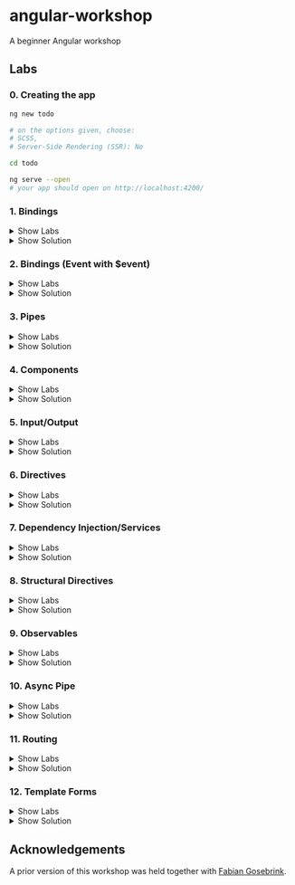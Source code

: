 # angular-workshop
A beginner Angular workshop 

## Labs
### 0. Creating the app
```sh
ng new todo

# on the options given, choose: 
# SCSS, 
# Server-Side Rendering (SSR): No

cd todo

ng serve --open 
# your app should open on http://localhost:4200/
```

### 1. Bindings

<details><summary>Show Labs</summary>
	
#### Interpolation
In your freshly created project, open the file `src/app/app.component.html`. You can completely remove the existing contents of this file. Now try the following bindings (one after another). 
1. `{{ 'hallo' }}`
2. `{{ 3 }}`
3. `{{ 17 + 4 }}`

Which values do you see in the preview pane? 

#### Interpolation II
Now, open the file `src/app/app.component.ts` and introduce a new field called `value` within the `AppComponent` class:

```ts
export class AppComponent {
  // …
  public value = "Hello";
}
```

Bind the value of this field to the template file, by adding the following interpolation to `src/app/app.component.html`.

```html
<p>{{ value }}</p>
```

Then, `Hello` should show up in the preview pane.

#### Property Binding

1. Declare a new field called `color` on your component instance and initialize it with a CSS color value (e.g., `hotpink`))
2. Create a new `div` element in the AppComponent’s HTML template and add some text(Hint: `<div>My pink container</div>`
3. Bind the value of the field to the background color of the `div` element (Hint—add the following attribute assignment to the `div` node: `[style.backgroundColor]="color"`)

The square brackets are not a typo! They might look odd, but it will work.

#### Event Binding

1. Implement a new method `onClick` on the component instance that opens an alert box (Hint: `public onClick() { alert('Hello!'); }`)
2. Create a new `button` element in the AppComponent’s HTML template (Hint: `<button>Click me.</button>`)
3. Bind the click event of the button to the `onClick` method (Hint—add the following attribute assignment to the `button` node: `(click)="onClick()"`)
4. Implement a new method `onMouseMove` on the component instance that logs to the console (Hint: `console.log('Hello!')`)
5. Bind the `mousemove` event of the button to `onMouseMove`. 

Again, the brackets are not a typo. It will work just fine.

</details>

<details><summary>Show Solution</summary>



#### app.component.ts

```js
import { Component } from '@angular/core';

@Component({
  selector: 'app-root',
  standalone: true,
  templateUrl: './app.component.html',
  styleUrl: './app.component.scss',
})
export class AppComponent {
  title = 'todo';
  public value = 'Hello';
  color = 'hotpink';

  public onClick() {
    alert('Hello!');
  }

  public onMouseMove() {
    console.log('Hello!');
  }
}
```
#### app.component.html
```html
{{ "hallo" }}
{{ 3 }}
{{ 17 + 4 }}

<p>{{ value }}</p>

<div [style.backgroundColor]="color">My pink container</div>

<button (mousemove)="onMouseMove()" (click)="onClick()">Click me.</button>
```

</details>

### 2. Bindings (Event with $event)

<details><summary>Show Labs</summary>
	
#### Event Binding (Advanced)
Adjust the implementations of `onClick()` and `onMouseMove()` to print the coordinates of the mouse (instead of printing `Hello!`)

Hints:
- `(click)="onClick($event)"`
- `public onClick(event: MouseEvent): void {}`

MouseEvent documentation: https://developer.mozilla.org/de/docs/Web/API/MouseEvent

</details>

<details><summary>Show Solution</summary>

```js
export class AppComponent  {
  public value = "Hello";
  public color = "hotpink";

  public onClick(event: MouseEvent): void {
    alert(event.clientX);
  }

  public onMouseMove(event: MouseEvent): void {
    console.log(event.clientX);
  }
}
```

```html
<button (click)="onClick($event)" (mousemove)="onMouseMove($event)">Click me.</button>
```

</details>

### 3. Pipes

<details><summary>Show Labs</summary>
	
#### Interpolation

In `app.component.ts`, add `CommonModule` to the `imports` array (line 7). Now the default pipes are available.

Adjust your value binding from lab #1 to be printed as lowercase (Hint: `{{ value | lowercase }}`).

Then, adjust it to be printed as UPPERCASE.

#### Built-in pipes

Add a new numeric field to your AppComponent (e.g., `public number = 3.14159;`). Bind this field to the template using the pipes:
- `percent`
- `currency`
- `number` (showing five decimal places)

Please use three interpolations (`{{ number | … }} {{ number | … }} {{ number | … }}`).

#### Create a new pipe
Generate a pipe with the name yell:

`ng generate pipe yell`

Open the generated file `yell.pipe.ts`.

Implement the yell pipe as follows:
- The yell pipe should suffix the bound value with three exclamation marks (e.g., `value + '!!!'` or `` `${value}!!!` ``).
- The developer can optionally pass an argument to override the suffix (`args` parameter).

| Interpolation                 | Value    |
| ----------------------------- | -------- |
| `{{ value \| yell }}`         | Hello!!! |
| `{{ value \| yell:'???' }}`   | Hello??? |

</details>

<details><summary>Show Solution</summary>

```js
// app.component.ts
import { CommonModule } from '@angular/common';
import { Component } from '@angular/core';
import { YellPipe } from './yell.pipe';

@Component({
  selector: 'app-root',
  standalone: true,
  templateUrl: './app.component.html',
  styleUrl: './app.component.scss',
  imports: [CommonModule, YellPipe],
})
export class AppComponent {
  public value = 'Hello';
  public color = 'hotpink';
  public number = 3.14159;
  public onClick(event: MouseEvent) {
    console.log(event.clientX);
  }

  public onMouseMove(event: MouseEvent) {
    console.log(event.clientX);
  }
}
```

```js
// yell.pipe.ts
import { Pipe, PipeTransform } from '@angular/core';

@Pipe({
  name: 'yell',
  standalone: true,
})
export class YellPipe implements PipeTransform {
  transform(value: string, args?: string) {
    const suffix = args || '!!!';
    return value + suffix;
  }
}

```


```html
<!-- app.component.ts -->
<p>{{ value | uppercase}}</p>

<p>{{ number | percent}}</p>
<p>{{ number | currency}}</p>
<p>{{ number | number}}</p>

<p>{{ value | yell}}</p>
<p>{{ value | yell: '???'}}</p>
```

</details>

### 4. Components

<details><summary>Show Labs</summary>
	
#### Create a new component

Create your first component. The new component should be named `todo`. 

`ng generate component todo`

Which files have been created? What’s the selector of the new component (`selector` property of `todo.component.ts`)?

#### Use the new component in your AppComponent’s template

Open the AppComponent’s template (i.e., HTML file) and use the new component there by adding an HTML element with the new component’s selector name (e.g., if the selector is `my-selector`, add `<my-selector />` to the template).

You then need to import the todo component into the app component. You can do this automatically:
![image](https://github.com/thinktecture/angular-workshop/assets/13692904/9b843c0d-d21f-40fd-918c-484e8eb32be8)


If you like, you can duplicate this HTML element to see the idea of componentization in action.

</details>

<details><summary>Show Solution</summary>



```js
// todo.component.ts
import { Component } from '@angular/core';

@Component({
  selector: 'app-todo',
  standalone: true,
  imports: [],
  templateUrl: './todo.component.html',
  styleUrl: './todo.component.scss',
})
export class TodoComponent {
  
}
```

```html
<!-- app.component.html -->
<app-todo />
```

```js
// app.component.ts
...
import { TodoComponent } from './todo/todo.component';

@Component({
  selector: 'app-root',
  standalone: true,
  templateUrl: './app.component.html',
  styleUrl: './app.component.scss',
  imports: [CommonModule, YellPipe, TodoComponent],
})
export class AppComponent {
...
}

```

</details>


### 5. Input/Output

<details><summary>Show Labs</summary>
	
#### Input

1. Extend your `TodoComponent` with an `@Input()` field called `todo`.
2. Add a new `myTodo` field to the AppComponent and assign a todo object to it: `{ name: "Wash clothes", done: false, id: 3 }`
3. Pass the `myTodo` object to the `todo` component from the AppComponent’s template by using an input binding.
4. In the `TodoComponent`’s template, bind the value of the `todo` field to the UI using the interpolation and the `JSON` pipe.

#### Output

1. Extend your `TodoComponent` with an `@Output()` field called `done`.
2. Add a `button` to your `TodoComponent` and an event binding for the `click` event of this button. 
When the button is clicked, set the todo `done` property to `true` and emit the `done` event. Pass the current todo object as the event argument.
3. In the `AppComponent`’s template, bind to the `done` event using an event binding and log the finalized item to the console.

</details>

<details><summary>Show Solution</summary>

```js
// todo.component.ts

import { JsonPipe } from '@angular/common';
import { Component, EventEmitter, Input, Output } from '@angular/core';

@Component({
  selector: 'app-todo',
  standalone: true,
  imports: [JsonPipe],
  templateUrl: './todo.component.html',
  styleUrl: './todo.component.scss',
})
export class TodoComponent {
  @Input() todo: any;
  @Output() done = new EventEmitter();

  markAsDone() {
    this.todo.done = true;
    this.done.emit(this.todo);
  }
}

```

```html
<!-- todo.component.html -->

<p>Todo: {{todo | json }}</p>

<button (click)="markAsDone()">Mark as done</button>
```


```html
<!-- app.component.html -->

<app-todo [todo]="myTodo" (done)="onDoneClicked($event)"/>
```



```js
// app.component.ts

import { CommonModule } from '@angular/common';
import { Component } from '@angular/core';
import { TodoComponent } from './todo/todo.component';

@Component({
  selector: 'app-root',
  standalone: true,
  templateUrl: './app.component.html',
  styleUrl: './app.component.scss',
  imports: [CommonModule, TodoComponent],
})
export class AppComponent {
  public myTodo = { name: 'Wash clothes', done: false, id: 3 };

  onDoneClicked($event: any) {
    console.log($event);
  }
}
```

</details>

### 6. Directives

<details><summary>Show Labs</summary>
	
#### Create a color directive

Create a directive:

```sh
ng generate directive color
```

The directive takes `color` as an `@Input()` binding. The directive should set the color of the host element (using a `@HostBinding()`).

#### Create a click directive

Create another directive (named `click`) that adds a click handler to the elements where it’s placed on. Whenever the item is clicked, log a message to the console.

Don't forget to import `ColorDirective` and `ClickDirective` to the component that uses them.

</details>

<details><summary>Show Solution</summary>


```js
// todo.component.ts
import { Input, Output, EventEmitter, OnInit } from '@angular/core';

@Component({
  selector: 'app-todo',
  templateUrl: './todo.component.html',
  styleUrls: ['./todo.component.css'],
  imports: [JsonPipe, ColorDirective, ClickDirective],
  standalone: true
})
export class TodoComponent implements OnInit {

  @Input() todo: any;

  @Output() done = new EventEmitter<any>();

  colorToBind = "blue";

  markTodoAsDone(){
    this.todo.done = true;
    this.done.emit(this.todo);
  }
}
```


```html
<!-- todo.component.html -->
<p appClick appColor color="green">Todo: {{todo | json }}</p>

<button (click)="markAsDone()">Mark as done</button>
<p appColor [color]="colorToBind">Color binding test</p>

```

```js
// color.directive.ts
import { Directive, Input, HostBinding } from '@angular/core';

@Directive({
  selector: '[appColor]',
  standalone: true,
})
export class ColorDirective {
  @HostBinding('style.color')
  @Input()
  color: string = '';
}

```


```js
// click.directive.ts
import { Directive, Input, HostListener } from '@angular/core';

@Directive({
    selector: '[appClick]',
    standalone: true
})
export class ClickDirective {
    @HostListener('click', ['$event'])
    handleClick($event): void {
        console.log('a message');
    }

    constructor() {}
}
```

</details>

### 7. Dependency Injection/Services

<details><summary>Show Labs</summary>
	
#### Injecting ElementRef

In your AppComponent…
1. `import {ElementRef} from '@angular/core';`
2. Request an instance of `ElementRef` via constructor injection
3. Log the instance to the console
4. Inspect it
5. Is the instance provided by the root injector, a module or a component?

#### Create a new model interface

```
ng generate interface todo
```

Create a new model class called `todo` and add the properties:
- `name` (string)
- `done` (boolean)
- `id` (number, optional)

#### Create a new service

```
ng generate service todo
```

In your TodoService, add the following methods:

```ts
  create(todo: Todo) {}
  get(todoId: number) {}
  getAll(): Todo[] {}
  update(todo: Todo): void {}
  delete(todoId: number): void {}
```

Add the following field: 
```ts
public todos: Todo[] = [{ done: false, name: 'Learn Angular', id: 1 }];
```

Add a very basic, synchronous implementation for getAll returning the todos. Inject your TodoService into the AppComponent (don’t forget to update the imports on top). Log the list of todos to the console in the AppComponent.

</details>

<details><summary>Show Solution</summary>


```js
// app.component.ts
import { CommonModule } from '@angular/common';
import { Component, ElementRef } from '@angular/core';
import { TodoComponent } from './todo/todo.component';
import { TodoService } from './todo.service';

@Component({
  selector: 'app-root',
  standalone: true,
  templateUrl: './app.component.html',
  styleUrl: './app.component.scss',
  imports: [CommonModule, TodoComponent],
  providers: [TodoService]
})
export class AppComponent {
  public myTodo = { name: 'Wash clothes', done: false, id: 3 };
  constructor(
    private readonly elRef: ElementRef,
    private readonly todoService: TodoService
  ) {
    console.log('element ref', elRef);
    console.log('service todos', todoService.getAll());
  }


  onDoneClicked($event: any) {
    console.log($event);
  }
}

```

```js
// todo.ts
export interface Todo {
  name: string;
  done: boolean;
  id?:number;
}
```


```js
// todo.service.ts
@Injectable()
export class TodoService {

  private todos: Todo[] = [{name: 'Learn Angular', done: true, id: 1}];

  constructor() { }

  create(todo: Todo) { }

  get(todoId: number)  { }

  getAll(): Todo[]  {
    return this.todos;
  }

  update(todo: Todo): void  { }

  delete(todoId: number): void  { }

}
```

</details>

### 8. Structural Directives

<details><summary>Show Labs</summary>
	
#### *ngIf

In your AppComponent’s template, add the following snippet:

```html
<button (click)="toggle()">Toggle</button>
<div *ngIf="show">
  I’m visible!
</div>
```

On the component class, introduce a new `show` field and toggle it via a new `toggle()` method (Hint: `this.show = !this.show;`).

#### *ngFor

In the AppComponent, introduce a new field `todos` and assign the return value of todoService.getAll() to it.
Bind this field to the view using the `*ngFor` structural directive and an unordered list (`ul`) with one list item (`li`) for each todo:

```html
<ul>
  <li *ngFor="let todo of todos"></li>
</ul>
```

Next, iterate over your TodoComponent (app-todo) instead and pass the todo via the todo property binding. Adjust the template of TodoComponent to include:
- a checkbox (input) to show the “done” state
- a label to show the “name” text

```html
<label>
	<input type="checkbox" [checked]="todo.done">
	{{ todo.name }}
</label>
```

</details>

<details><summary>Show Solution</summary>

app.component.ts

```js
@Component({
  selector: 'my-app',
  templateUrl: './app.component.html',
  styleUrls: [ './app.component.css' ]
  imports:[TodoComponent, CommonModule]
})
export class AppComponent  {

  show = true;
  todos = [];

  constructor(private readonly elementRef: ElementRef,
  private readonly todoService: TodoService){
    console.log("elementRef from constructor", elementRef);

    this.todos = todoService.getAll();
  }

  catchDoneEvent(todo: any) {
    console.log(todo)
  }

  logElementRef(){
    console.log("elementRef from console as property", this.elementRef);
  }

  toggle() {
    this.show = !this.show;
  }
}
```

app.component.html

```html
<button (click)="toggle()">Toggle</button>	
<div *ngIf="show">	
	I am visible!	
</div>	
 <ul>	
  <li *ngFor="let todo of todos">{{todo.name}}</li>	
</ul>	
 <app-todo *ngFor="let todo of todos" [todo]="todo" (done)="catchDoneEvent($event)"></app-todo>	
```

todo.service.ts

```js
@Injectable()
export class TodoService {

  private todos: Todo[] = [{name: 'Learn Angular', done: true, id: 1}];

  constructor() { 
  }

  create(todo: Todo) {

  }

  get(todoId: number)  {}

  getAll(): Todo[]  {
    return this.todos;
  }

  update(todo: Todo): void  {}

  delete(todoId: number): void  {}

}
```

todo.component.ts

```js
import { Import, Output } from '@angular/core';

@Component({
  selector: 'app-todo',
  templateUrl: './todo.component.html',
  styleUrls: ['./todo.component.css']
})
export class TodoComponent implements OnInit {

  @Input() todo: any;

  @Output() done = new EventEmitter<any>();

  colorToBind = "blue";

  constructor() { }

  ngOnInit() {
  }

  markTodoAsDone(todo: Todo) {
    todo.done = !todo.done;
    this.done.emit(todo);
  }
}
```

todo.component.html

```html
<label>
  <input type="checkbox" [checked]="todo.done" (change)="markTodoAsDone(todo)">{{ todo.name }}
</label>
```

</details>

### 9. Observables

<details><summary>Show Labs</summary>
	
#### Adjust service

Adjust your `TodoService` to now return Observables and upgrade the synchronous value in `getAll()` to an Observable (via `of()`).
```
create(todo: Todo): Observable<Todo>
get(todoId: number): Observable<Todo>
getAll(): Observable<Todo[]>
update(todo: Todo): Observable<void>
delete(todoId: number): Observable<void>`
```
#### Use HttpClient

In your AppModule, add HttpClientModule to the imports array

Add a constructor to TodoService and request an instance of HttpClient and use HTTP requests instead of returning synchronous data using the following URLs:

| Method | Action     | URL                                        |
| ------ | ---------- | ------------------------------------------ |
| GET    | get all    | https://tt-todos.azurewebsites.net/todos   |
| GET    | get single | https://tt-todos.azurewebsites.net/todos/1 |
| POST   | create     | https://tt-todos.azurewebsites.net/todos   |
| PUT    | update     | https://tt-todos.azurewebsites.net/todos/1 |
| DELETE | delete     | https://tt-todos.azurewebsites.net/todos/1 |

</details>

<details><summary>Show Solution</summary>

app.module.ts

```js
import { HttpClientModule } from '@angular/common/http';

@NgModule({
    imports: [BrowserModule, FormsModule, HttpClientModule],
    declarations: [
        AppComponent,
        HelloComponent,
        YellPipe,
        TodoComponent,
        ColorDirective,
        ClickDirective,
    ],
    providers: [TodoService],
    bootstrap: [AppComponent],
})
export class AppModule {}
```

todo.service.ts

```js
@Injectable()
export class TodoService {

  private actionUrl = "https://tt-todos.azurewebsites.net/todos"

  constructor(private readonly httpClient: HttpClient) { }

  create(todo: Todo) {
    return this.httpClient.post<Todo>(this.actionUrl, todo);
  }

  get(todoId: number)  {
    return this.httpClient.get<Todo>(`${this.actionUrl}/${todoId}`);
  }

  getAll(): Observable<Todo[]>  {
    return this.httpClient.get<Todo[]>(this.actionUrl);
  }

  update(todo: Todo)  {
    return this.httpClient.put(`${this.actionUrl}/${todo.id}`, todo);
  }

  delete(todoId: number)  {
    return this.httpClient.delete(`${this.actionUrl}/${todoId}`);
  }
}
```

app.component.ts

```js
import { ElementRef } from '@angular/core';

@Component({
  selector: 'my-app',
  templateUrl: './app.component.html',
  styleUrls: [ './app.component.css' ]
})
export class AppComponent  {

  private show = true;
  todos = [];

  constructor(private readonly elementRef: ElementRef,
  private readonly todoService: TodoService){
    console.log("elementRef from constructor", elementRef);

    todoService.getAll().subscribe(todos => this.todos = todos);
  }

  catchDoneEvent(todo: any) {
    console.log(todo)
  }

  logElementRef(){
    console.log("elementRef from console as property", this.elementRef);
  }

  toggle() {
    this.show = !this.show;
  }
}
```

</details>

### 10. Async Pipe

<details><summary>Show Labs</summary>
	
#### Use Async Pipe

Use the `async` pipe instead of manually subscribing.

**Instead of:**
```ts
public todos: Todo[];
```

**Use:**
```ts
public todos$: Observable<Todo[]>;
```

**Instead of:**
```ts
todoService.getAll().subscribe(todos => this.todos = todos);
```

**Use:**
```ts
this.todos$ = todoService.getAll();
```

**Instead of:**
```ts
<app-todo *ngFor="let todo of todos" [todo]="todo">
</app-todo>
```

**Use:**
```ts
<app-todo *ngFor="let todo of todos$ | async" [todo]="todo">
</app-todo>
```
</details>

<details><summary>Show Solution</summary>

app.component.ts

```js
import { ElementRef } from '@angular/core';

@Component({
  selector: 'my-app',
  templateUrl: './app.component.html',
  styleUrls: [ './app.component.css' ],
  standalone: true
})
export class AppComponent implements OnInit {

  private show = true;
  todos$: Observable<Todo[]>;

  constructor(private readonly elementRef: ElementRef,
  private readonly todoService: TodoService){
    console.log("elementRef from constructor", elementRef);
  }

  ngOnInit() {
    this.todos$ = this.todoService.getAll();
  }

  catchDoneEvent(todo: any) {
    console.log(todo)
  }

  logElementRef(){
    console.log("elementRef from console as property", this.elementRef);
  }

  toggle() {
    this.show = !this.show;
  }
}
```

app.component.html

```html
<div *ngIf="todos$ | async as todos">
	You have {{ todos.length }} todos!
</div>

<ul>
	<li *ngFor="let todo of todos$ | async">
		{{ todo.name }}
	</li>
</ul>

<app-todo *ngFor="let todo of todos$ | async" [todo]="todo" (done)="catchDoneEvent($event)"></app-todo>
```

</details>

### 11. Routing

<details><summary>Show Labs</summary>
	
#### Generate components	
Add the following components:	
- TodoListComponent	
- TodoEditComponent	
- TodoCreateComponent	
- NotFoundComponent	

#### Define routes	
Define/assign the following routes:	
- todos	
- todos/:id	
- todos/new	
- **	

Redirect the default (empty) route to the todo list.	

#### Router outlet	
Add a `<router-outlet>` to your AppComponent:	
```html
<router-outlet></router-outlet>
```
Then try out different routes by typing them into the address bar.	
- Which parts of the page change?	
- Which parts stay the same?	

#### Router links	
In your AppComponent, define two links:	
- Home (/todos)	
- Create (/todos/new)

In TodoListComponent, request all todos and update the template:	
```html	
<ul>	
  <li *ngFor="let todo of todos$ | async"><a [routerLink]="todo.id">{{ todo.name }}</a></li>	
</ul>	
```	
#### Active router links	
In AppComponent, add routerLinkActive:	
```html	
<a routerLink="/todos" routerLinkActive="my-active">Home</a>	
```	

Add a CSS style for a.my-active	
#### Activated route	
 In TodoEditComponent, listen for changes of the ActivatedRoute and retrieve the record with the given ID from the TodoService and bind it to the view as follows:	
 ```	
{{ todo$ | async | json }}	
```	

</details>

<details><summary>Show Solution</summary>

app.module.ts

```js
import { RouterModule, Routes } from '@angular/router';

const appRoutes: Routes = [
    { path: '', redirectTo: 'todos', pathMatch: 'full' },
    { path: 'todos', component: TodoListComponent },
    { path: 'todos/new', component: TodoCreateComponent },
    { path: 'todos/:id', component: TodoEditComponent },
    { path: '**', component: NotFoundComponent },
];

@NgModule({
    imports: [
        BrowserModule,
        FormsModule,
        HttpClientModule,
        RouterModule.forRoot(appRoutes, { useHash: false }),
    ],
    declarations: [
        AppComponent,
        HelloComponent,
        YellPipe,
        TodoComponent,
        TodoEditComponent,
        TodoListComponent,
        TodoCreateComponent,
        NotFoundComponent,
        ColorDirective,
        ClickDirective,
    ],
    providers: [TodoService],
    bootstrap: [AppComponent],
})
export class AppModule {}
```

app.component.ts

```js
@Component({
    selector: 'my-app',
    templateUrl: './app.component.html',
    styleUrls: ['./app.component.css'],
    standalone: true
})
export class AppComponent {}
```

app.component.html

```html
<a routerLink="/todos" routerLinkActive="my-active">Home</a> |
<a routerLink="/todos/new" routerLinkActive="my-active">Create</a>
<hr>
<br/>
<router-outlet></router-outlet>
```

todo.component.ts

```js
@Component({
  selector: 'app-todo',
  templateUrl: './todo.component.html',
  styleUrls: ['./todo.component.css']
  standalone: true
})
export class TodoComponent implements OnInit {

  @Input() todo: any;

  @Output() done = new EventEmitter<any>();

  constructor() { }

  ngOnInit() {
  }

  markTodoAsDone(todo: Todo) {
    todo.done = !todo.done;
    this.done.emit(todo);
  }
}
```

todo.component.html

```html
<label >
  <input type="checkbox" [checked]="todo.done" (change)="markTodoAsDone(todo)">
  <a [routerLink]="todo.id">{{ todo.name }}</a>
</label>
```

todo-edit.component.ts

```js
@Component({
  selector: 'app-todo-edit',
  templateUrl: './todo-edit.component.html',
  styleUrls: ['./todo-edit.component.css']
})
export class TodoEditComponent implements OnInit {

  public todo$: Observable<Todo>;

  constructor(private readonly activatedRoute: ActivatedRoute,
              private readonly todoService: TodoService) { }

  ngOnInit() {
    this.todo$ = this.activatedRoute.params.pipe(
      pluck('id'),
      switchMap(id => this.todoService.get(+id))
    );
  }
}
```

todo-edit.component.html

```html
<p>
{{ todo$ | async | json }}
</p>
```

</details>

### 12. Template Forms

<details><summary>Show Labs</summary>
	
#### Add a form	
 In TodoEditComponent, update the template to contain the following form. It should have to fields: A text field for editing the name and a checkbox for setting the done state. Implement onSubmit and send the updated todo to the server.	

```html	
<form *ngIf="todo$ | async as todo" (ngSubmit)="onSubmit(todo)">	
	<!-- … -->	
	<button>Submit!</button>	
</form>	
```	

#### Validation	
 Now, add a required and minlength (5 characters) validation to the name field. Update the submit button to be disabled when the form is invalid:	
 ```html	
<form *ngIf="todo$ | async as todo" (ngSubmit)="onSubmit(todo)" #form="ngForm">	
	<!-- … -->	
	<button [disabled]="form.invalid">Submit!</button>	
</form>	
```	

</details>

<details><summary>Show Solution</summary>

todo-edit.component.html

```html
<form *ngIf="todo$ | async as todo" (ngSubmit)="onSubmit(todo)" #form="ngForm">
  <input type="checkbox" [(ngModel)]="todo.done" name="done">
  <input type="text" [(ngModel)]="todo.name" name="name" required minlength="5">
  <button [disabled]="form.invalid">Submit!</button>
</form>
```

todo-edit.component.ts

```js
import { ActivatedRoute } from '@angular/router';

@Component({
  selector: 'app-todo-edit',
  templateUrl: './todo-edit.component.html',
  styleUrls: ['./todo-edit.component.css'],
  standalone: true
})
export class TodoEditComponent implements OnInit {

  public todo$: Observable<Todo>;

  constructor(private readonly activatedRoute: ActivatedRoute,
              private readonly todoService: TodoService) { }

  ngOnInit() {
    this.todo$ = this.activatedRoute.params.pipe(
      pluck('id'),
      switchMap(id => this.todoService.get(+id))
    );
  }

  onSubmit(todo: Todo) {
    this.todoService.update(todo).subscribe();
  }
}
```

</details>

## Acknowledgements

A prior version of this workshop was held together with [Fabian Gosebrink](https://twitter.com/FabianGosebrink).
